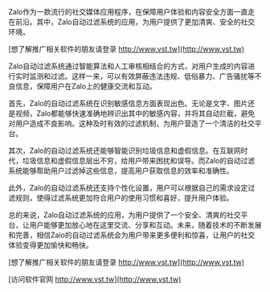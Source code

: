 Zalo作为一款流行的社交媒体应用程序，在保障用户体验和内容安全方面一直走在前沿。其中，Zalo自动过滤系统的应用，为用户提供了更加清爽、安全的社交环境。

[想了解推广相关软件的朋友请登录 http://www.vst.tw](http://www.vst.tw)

Zalo自动过滤系统通过智能算法和人工审核相结合的方式，对用户生成的内容进行实时监测和过滤。这样一来，可以有效屏蔽违法违规、低俗暴力、广告骚扰等不良信息，保障用户在Zalo上的健康交流和互动。

首先，Zalo的自动过滤系统在识别敏感信息方面表现出色。无论是文字、图片还是视频，Zalo都能够快速准确地辨识出其中的敏感内容，并将其自动拦截，避免对用户造成不良影响。这种及时有效的过滤机制，为用户营造了一个清洁的社交平台。

其次，Zalo的自动过滤系统还能够智能识别垃圾信息和虚假信息。在互联网时代，垃圾信息和虚假信息层出不穷，给用户带来困扰和误导。而Zalo的自动过滤系统能够帮助用户过滤掉这些信息，提高用户获取信息的效率和准确性。

此外，Zalo的自动过滤系统还支持个性化设置，用户可以根据自己的需求设定过滤规则，使得过滤系统更加符合用户的使用习惯和喜好，提升用户体验。

总的来说，Zalo自动过滤系统的应用，为用户提供了一个安全、清爽的社交平台，让用户能够更加放心地在这里交流、分享和互动。未来，随着技术的不断发展和完善，相信Zalo的自动过滤系统会为用户带来更多便利和惊喜，让用户的社交体验变得更加愉快和畅快。

[想了解推广相关软件的朋友请登录 http://www.vst.tw](http://www.vst.tw)


[访问软件官网 http://www.vst.tw](http://www.vst.tw)
